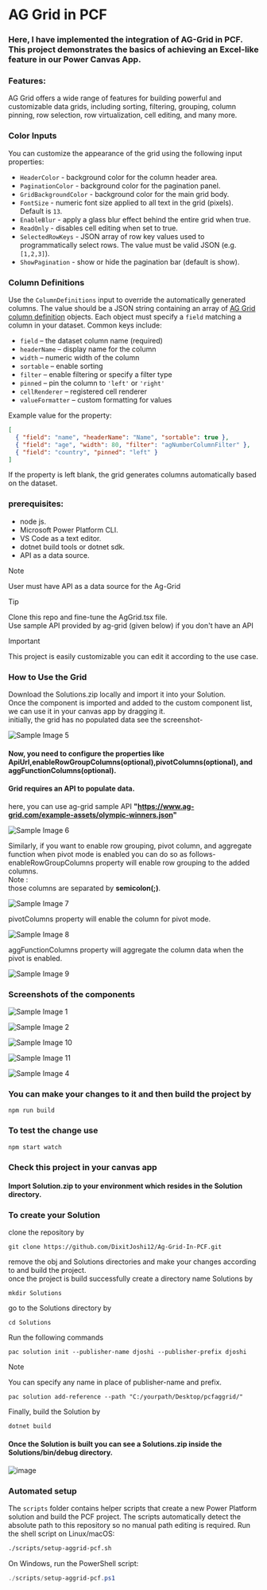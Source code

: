 # AG Grid in PCF

### Here, I have implemented the integration of AG-Grid in PCF. This project demonstrates the basics of achieving an Excel-like feature in our Power Canvas App.  

### Features:
AG Grid offers a wide range of features for building powerful and customizable data grids, including sorting, filtering, grouping, column pinning, row selection, row virtualization, cell editing, and many more.

### Color Inputs
You can customize the appearance of the grid using the following input properties:
* `HeaderColor` - background color for the column header area.
* `PaginationColor` - background color for the pagination panel.
* `GridBackgroundColor` - background color for the main grid body.
* `FontSize` - numeric font size applied to all text in the grid (pixels). Default is `13`.
* `EnableBlur` - apply a glass blur effect behind the entire grid when true.
* `ReadOnly` - disables cell editing when set to true.
* `SelectedRowKeys` - JSON array of row key values used to programmatically select rows. The value must be valid JSON (e.g. `[1,2,3]`).
* `ShowPagination` - show or hide the pagination bar (default is show).

### Column Definitions
Use the `ColumnDefinitions` input to override the automatically generated columns. The value should be a JSON string containing an array of [AG Grid column definition](https://www.ag-grid.com/react-data-grid/column-definitions/) objects. Each object must specify a `field` matching a column in your dataset. Common keys include:

* `field` – the dataset column name (required)
* `headerName` – display name for the column
* `width` – numeric width of the column
* `sortable` – enable sorting
* `filter` – enable filtering or specify a filter type
* `pinned` – pin the column to `'left'` or `'right'`
* `cellRenderer` – registered cell renderer
* `valueFormatter` – custom formatting for values

Example value for the property:

```json
[
  { "field": "name", "headerName": "Name", "sortable": true },
  { "field": "age", "width": 80, "filter": "agNumberColumnFilter" },
  { "field": "country", "pinned": "left" }
]
```

If the property is left blank, the grid generates columns automatically based on the dataset.

### prerequisites:
* node js.
* Microsoft Power Platform CLI.
* VS Code as a text editor.
* dotnet build tools or dotnet sdk.
* API as a data source.
  

> [!NOTE]
> User must have API as a data source for the Ag-Grid

> [!TIP]
> Clone this repo and fine-tune the AgGrid.tsx file.  
> Use sample API provided by ag-grid (given below) if you don't have an API

> [!IMPORTANT]
> This project is easily customizable you can edit it according to the use case.


### How to Use the Grid
Download the Solutions.zip locally and import it into your Solution.  
Once the component is imported and added to the custom component list, we can use it in your canvas app by dragging it.  
initially, the grid has no populated data see the screenshot-  


![Sample Image  5](https://imgur.com/jXQWwEg.png)    


#### Now, you need to configure the properties like ApiUrl,enableRowGroupColumns(optional),pivotColumns(optional), and aggFunctionColumns(optional).  
#### Grid requires an API to populate data.  
here, you can use ag-grid sample API **"https://www.ag-grid.com/example-assets/olympic-winners.json"**  


![Sample Image  6](https://imgur.com/pU88vk9.png)  


Similarly, if you want to enable row grouping, pivot column, and aggregate function when pivot mode is enabled you can do so as follows-  
enableRowGroupColumns property will enable row grouping to the added columns.  
Note :  
those columns are separated by **semicolon(;)**.  

![Sample Image  7](https://imgur.com/Dfk9yvT.png)  

pivotColumns property will enable the column for pivot mode.  

![Sample Image  8](https://imgur.com/7VcLqRG.png)  

aggFunctionColumns property will aggregate the column data when the pivot is enabled.  

![Sample Image  9](https://imgur.com/LN97MND.png)  

### Screenshots of the components  

![Sample Image  1](https://i.imgur.com/hOPGxO0.png)  

![Sample Image 2](https://i.imgur.com/fRUHuVH.png)  

![Sample Image 10](https://imgur.com/wJsFiMI.png)  

![Sample Image 11](https://imgur.com/QTBN25G.png)    

![Sample Image 4](https://i.imgur.com/eYAXcXN.png)  


### You can make your changes to it and then build the project by
```console
npm run build
```
### To test the change use 
```console
npm start watch
```
### 
### Check this project in your canvas app
#### Import Solution.zip to your environment which resides in the Solution directory.

### To create your Solution  
clone the repository by  

```console
git clone https://github.com/DixitJoshi12/Ag-Grid-In-PCF.git
 ```  
remove the obj and Solutions directories and make your changes according to and build the project.  
once the project is build successfully create a directory name Solutions by
```console
mkdir Solutions
```
go to the Solutions directory by
```console
cd Solutions
```
Run the following commands
```console
pac solution init --publisher-name djoshi --publisher-prefix djoshi  
```
> [!NOTE]
> You can specify any name in place of publisher-name and prefix.

```console
pac solution add-reference --path "C:/yourpath/Desktop/pcfaggrid/"
```
Finally, build the Solution by
```console
dotnet build
```
#### Once the Solution is built you can see a Solutions.zip inside the Solutions/bin/debug directory.  
![image](https://github.com/DixitJoshi12/Ag-Grid-In-PCF/assets/44132789/8aab482c-97a4-45ac-8cc0-b9b73778869a)


### Automated setup
The `scripts` folder contains helper scripts that create a new Power Platform solution and build the PCF project. The scripts automatically detect the absolute path to this repository so no manual path editing is required.
Run the shell script on Linux/macOS:
```bash
./scripts/setup-aggrid-pcf.sh
```
On Windows, run the PowerShell script:
```powershell
./scripts/setup-aggrid-pcf.ps1
```

